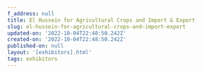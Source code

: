 ```yaml
---
f_address: null
title: El Hussein for Agricultural Crops and Import & Export
slug: el-hussein-for-agricultural-crops-and-import-export
updated-on: '2022-10-04T22:48:50.242Z'
created-on: '2022-10-04T22:48:50.242Z'
published-on: null
layout: '[exhibitors].html'
tags: exhibitors
---
```



